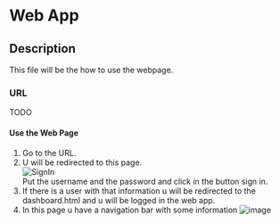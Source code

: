 # Web App

## Description
This file will be the how to use the webpage.

### URL
TODO

#### Use the Web Page
1. Go to the URL.
2. U will be redirected to this page. <br> ![SignIn](./Mockups/Webpage/buttonSignIn.png) <br> Put the username and the password and click in the button sign in.
3. If there is a user with that information u will be redirected to the dashboard.html and u will be logged in the web app.
4. In this page u have a navigation bar with some information ![image](https://github.com/ubicom-dsd-2023/ubicom-dsd-2023.github.io/assets/58189630/9a8e09b9-7c5f-4d46-b3fd-07d167c7a7e3)
